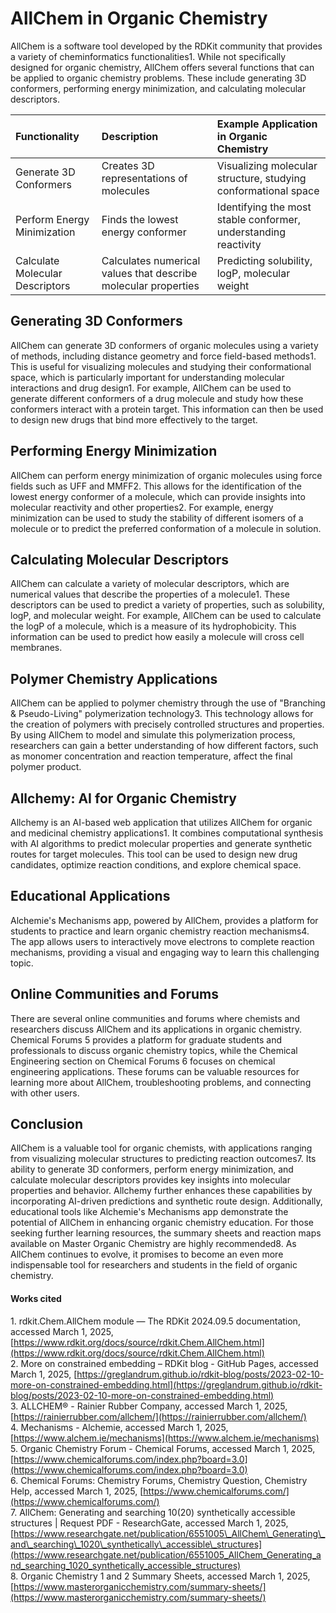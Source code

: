 # **AllChem in Organic Chemistry**

AllChem is a software tool developed by the RDKit community that provides a variety of cheminformatics functionalities1. While not specifically designed for organic chemistry, AllChem offers several functions that can be applied to organic chemistry problems. These include generating 3D conformers, performing energy minimization, and calculating molecular descriptors.

| Functionality | Description | Example Application in Organic Chemistry |
| :---- | :---- | :---- |
| Generate 3D Conformers | Creates 3D representations of molecules | Visualizing molecular structure, studying conformational space |
| Perform Energy Minimization | Finds the lowest energy conformer | Identifying the most stable conformer, understanding reactivity |
| Calculate Molecular Descriptors | Calculates numerical values that describe molecular properties | Predicting solubility, logP, molecular weight |

## **Generating 3D Conformers**

AllChem can generate 3D conformers of organic molecules using a variety of methods, including distance geometry and force field-based methods1. This is useful for visualizing molecules and studying their conformational space, which is particularly important for understanding molecular interactions and drug design1. For example, AllChem can be used to generate different conformers of a drug molecule and study how these conformers interact with a protein target. This information can then be used to design new drugs that bind more effectively to the target.

## **Performing Energy Minimization**

AllChem can perform energy minimization of organic molecules using force fields such as UFF and MMFF2. This allows for the identification of the lowest energy conformer of a molecule, which can provide insights into molecular reactivity and other properties2. For example, energy minimization can be used to study the stability of different isomers of a molecule or to predict the preferred conformation of a molecule in solution.

## **Calculating Molecular Descriptors**

AllChem can calculate a variety of molecular descriptors, which are numerical values that describe the properties of a molecule1. These descriptors can be used to predict a variety of properties, such as solubility, logP, and molecular weight. For example, AllChem can be used to calculate the logP of a molecule, which is a measure of its hydrophobicity. This information can be used to predict how easily a molecule will cross cell membranes.

## **Polymer Chemistry Applications**

AllChem can be applied to polymer chemistry through the use of "Branching & Pseudo-Living" polymerization technology3. This technology allows for the creation of polymers with precisely controlled structures and properties. By using AllChem to model and simulate this polymerization process, researchers can gain a better understanding of how different factors, such as monomer concentration and reaction temperature, affect the final polymer product.

## **Allchemy: AI for Organic Chemistry**

Allchemy is an AI-based web application that utilizes AllChem for organic and medicinal chemistry applications1. It combines computational synthesis with AI algorithms to predict molecular properties and generate synthetic routes for target molecules. This tool can be used to design new drug candidates, optimize reaction conditions, and explore chemical space.

## **Educational Applications**

Alchemie's Mechanisms app, powered by AllChem, provides a platform for students to practice and learn organic chemistry reaction mechanisms4. The app allows users to interactively move electrons to complete reaction mechanisms, providing a visual and engaging way to learn this challenging topic.

## **Online Communities and Forums**

There are several online communities and forums where chemists and researchers discuss AllChem and its applications in organic chemistry. Chemical Forums 5 provides a platform for graduate students and professionals to discuss organic chemistry topics, while the Chemical Engineering section on Chemical Forums 6 focuses on chemical engineering applications. These forums can be valuable resources for learning more about AllChem, troubleshooting problems, and connecting with other users.

## **Conclusion**

AllChem is a valuable tool for organic chemists, with applications ranging from visualizing molecular structures to predicting reaction outcomes7. Its ability to generate 3D conformers, perform energy minimization, and calculate molecular descriptors provides key insights into molecular properties and behavior. Allchemy further enhances these capabilities by incorporating AI-driven predictions and synthetic route design. Additionally, educational tools like Alchemie's Mechanisms app demonstrate the potential of AllChem in enhancing organic chemistry education. For those seeking further learning resources, the summary sheets and reaction maps available on Master Organic Chemistry are highly recommended8. As AllChem continues to evolve, it promises to become an even more indispensable tool for researchers and students in the field of organic chemistry.

#### **Works cited**

1\. rdkit.Chem.AllChem module — The RDKit 2024.09.5 documentation, accessed March 1, 2025, [https://www.rdkit.org/docs/source/rdkit.Chem.AllChem.html](https://www.rdkit.org/docs/source/rdkit.Chem.AllChem.html)  
2\. More on constrained embedding – RDKit blog \- GitHub Pages, accessed March 1, 2025, [https://greglandrum.github.io/rdkit-blog/posts/2023-02-10-more-on-constrained-embedding.html](https://greglandrum.github.io/rdkit-blog/posts/2023-02-10-more-on-constrained-embedding.html)  
3\. ALLCHEM® \- Rainier Rubber Company, accessed March 1, 2025, [https://rainierrubber.com/allchem/](https://rainierrubber.com/allchem/)  
4\. Mechanisms \- Alchemie, accessed March 1, 2025, [https://www.alchem.ie/mechanisms](https://www.alchem.ie/mechanisms)  
5\. Organic Chemistry Forum \- Chemical Forums, accessed March 1, 2025, [https://www.chemicalforums.com/index.php?board=3.0](https://www.chemicalforums.com/index.php?board=3.0)  
6\. Chemical Forums: Chemistry Forums, Chemistry Question, Chemistry Help, accessed March 1, 2025, [https://www.chemicalforums.com/](https://www.chemicalforums.com/)  
7\. AllChem: Generating and searching 10(20) synthetically accessible structures | Request PDF \- ResearchGate, accessed March 1, 2025, [https://www.researchgate.net/publication/6551005\_AllChem\_Generating\_and\_searching\_1020\_synthetically\_accessible\_structures](https://www.researchgate.net/publication/6551005_AllChem_Generating_and_searching_1020_synthetically_accessible_structures)  
8\. Organic Chemistry 1 and 2 Summary Sheets, accessed March 1, 2025, [https://www.masterorganicchemistry.com/summary-sheets/](https://www.masterorganicchemistry.com/summary-sheets/)
